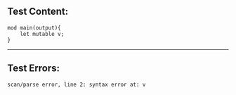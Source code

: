 
Test Content: 
-------------------------
```
mod main(output){
    let mutable v;
}
```
------------------------

Test Errors:
-------------------------
```
scan/parse error, line 2: syntax error at: v
```
